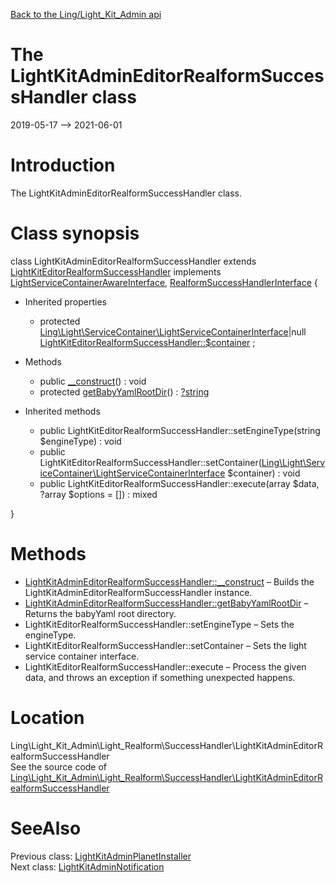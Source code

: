 [Back to the Ling/Light_Kit_Admin api](https://github.com/lingtalfi/Light_Kit_Admin/blob/master/doc/api/Ling/Light_Kit_Admin.md)



The LightKitAdminEditorRealformSuccessHandler class
================
2019-05-17 --> 2021-06-01






Introduction
============

The LightKitAdminEditorRealformSuccessHandler class.



Class synopsis
==============


class <span class="pl-k">LightKitAdminEditorRealformSuccessHandler</span> extends [LightKitEditorRealformSuccessHandler](https://github.com/lingtalfi/Light_Kit_Editor/blob/master/doc/api/Ling/Light_Kit_Editor/Light_Realform/SuccessHandler/LightKitEditorRealformSuccessHandler.md) implements [LightServiceContainerAwareInterface](https://github.com/lingtalfi/Light/blob/master/doc/api/Ling/Light/ServiceContainer/LightServiceContainerAwareInterface.md), [RealformSuccessHandlerInterface](https://github.com/lingtalfi/Light_Realform/blob/master/doc/api/Ling/Light_Realform/SuccessHandler/RealformSuccessHandlerInterface.md) {

- Inherited properties
    - protected [Ling\Light\ServiceContainer\LightServiceContainerInterface](https://github.com/lingtalfi/Light/blob/master/doc/api/Ling/Light/ServiceContainer/LightServiceContainerInterface.md)|null [LightKitEditorRealformSuccessHandler::$container](#property-container) ;

- Methods
    - public [__construct](https://github.com/lingtalfi/Light_Kit_Admin/blob/master/doc/api/Ling/Light_Kit_Admin/Light_Realform/SuccessHandler/LightKitAdminEditorRealformSuccessHandler/__construct.md)() : void
    - protected [getBabyYamlRootDir](https://github.com/lingtalfi/Light_Kit_Admin/blob/master/doc/api/Ling/Light_Kit_Admin/Light_Realform/SuccessHandler/LightKitAdminEditorRealformSuccessHandler/getBabyYamlRootDir.md)() : [?string](https://github.com/lingtalfi/Light_Kit_Admin/blob/master/doc/api/Ling/Light_Kit_Admin/Light_Realform/SuccessHandler/?string.md)

- Inherited methods
    - public LightKitEditorRealformSuccessHandler::setEngineType(string $engineType) : void
    - public LightKitEditorRealformSuccessHandler::setContainer([Ling\Light\ServiceContainer\LightServiceContainerInterface](https://github.com/lingtalfi/Light/blob/master/doc/api/Ling/Light/ServiceContainer/LightServiceContainerInterface.md) $container) : void
    - public LightKitEditorRealformSuccessHandler::execute(array $data, ?array $options = []) : mixed

}






Methods
==============

- [LightKitAdminEditorRealformSuccessHandler::__construct](https://github.com/lingtalfi/Light_Kit_Admin/blob/master/doc/api/Ling/Light_Kit_Admin/Light_Realform/SuccessHandler/LightKitAdminEditorRealformSuccessHandler/__construct.md) &ndash; Builds the LightKitAdminEditorRealformSuccessHandler instance.
- [LightKitAdminEditorRealformSuccessHandler::getBabyYamlRootDir](https://github.com/lingtalfi/Light_Kit_Admin/blob/master/doc/api/Ling/Light_Kit_Admin/Light_Realform/SuccessHandler/LightKitAdminEditorRealformSuccessHandler/getBabyYamlRootDir.md) &ndash; Returns the babyYaml root directory.
- LightKitEditorRealformSuccessHandler::setEngineType &ndash; Sets the engineType.
- LightKitEditorRealformSuccessHandler::setContainer &ndash; Sets the light service container interface.
- LightKitEditorRealformSuccessHandler::execute &ndash; Process the given data, and throws an exception if something unexpected happens.





Location
=============
Ling\Light_Kit_Admin\Light_Realform\SuccessHandler\LightKitAdminEditorRealformSuccessHandler<br>
See the source code of [Ling\Light_Kit_Admin\Light_Realform\SuccessHandler\LightKitAdminEditorRealformSuccessHandler](https://github.com/lingtalfi/Light_Kit_Admin/blob/master/Light_Realform/SuccessHandler/LightKitAdminEditorRealformSuccessHandler.php)



SeeAlso
==============
Previous class: [LightKitAdminPlanetInstaller](https://github.com/lingtalfi/Light_Kit_Admin/blob/master/doc/api/Ling/Light_Kit_Admin/Light_PlanetInstaller/LightKitAdminPlanetInstaller.md)<br>Next class: [LightKitAdminNotification](https://github.com/lingtalfi/Light_Kit_Admin/blob/master/doc/api/Ling/Light_Kit_Admin/Notification/LightKitAdminNotification.md)<br>

